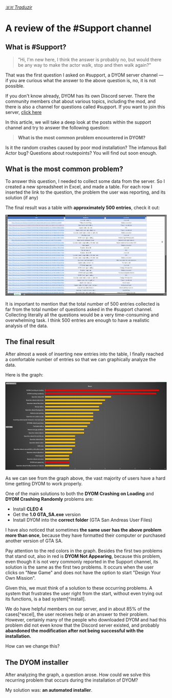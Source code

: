 ###### [:brazil: Traduzir](Portuguese.MD)

# A review of the #Support channel

## What is #Support?

> "Hi, I'm new here, I think the answer is probably no, but would there be any way to make the actor walk, stop and then walk again?"

That was the first question I asked on #support, a DYOM server channel &mdash; if you are curious what the answer to the above question is, no, it is not possible.

If you don't know already, DYOM has its own Discord server. There the community members chat about various topics, including the mod, and there is also a channel for questions called #support. If you want to join this server, [click here](https://discordapp.com/invite/XzqxyV7)

In this article, we will take a deep look at the posts within the support channel and try to answer the following question:

> **What is the most common problem encountered in DYOM?**

Is it the random crashes caused by poor mod installation? The infamous Ball Actor bug? Questions about routepoints? You will find out soon enough.

## What is the most common problem?

To answer this question, I needed to collect some data from the server. So I created a new spreadsheet in Excel, and made a table. For each row I inserted the link to the question, the problem the user was reporting, and its solution (if any)

The final result was a table with **approximately 500 entries**, check it out:

!["Excel"](images/Excel.png)

It is important to mention that the total number of 500 entries collected is far from the total number of questions asked in the #support channel. Collecting literally all the questions would be a very time-consuming and overwhelming task. I think 500 entries are enough to have a realistic analysis of the data.

## The final result

After almost a week of inserting new entries into the table, I finally reached a comfortable number of entries so that we can graphically analyze the data.

Here is the graph:

!["Results"](images/Results.png)

As we can see from the graph above, the vast majority of users have a hard time getting DYOM to work properly.

One of the main solutions to both the **DYOM Crashing on Loading** and **DYOM Crashing Randomly** problems are:

- Install **CLEO 4**
- Get the **1.0 GTA_SA.exe** version
- Install DYOM into the **correct folder** (GTA San Andreas User Files)

I have also noticed that sometimes **the same user has the above problem more than once**, because they have formatted their computer or purchased another version of GTA SA.

Pay attention to the red colors in the graph. Besides the first two problems that stand out, also in red is **DYOM Not Appearing**, because this problem, even though it is not very commonly reported in the Support channel, its solution is the same as the first two problems. It occurs when the user clicks on "New Game" and does not have the option to start "Design Your Own Mission".

Given this, we must think of a solution to these occurring problems. A system that frustrates the user right from the start, without even trying out its functions, is a bad system[^install].

We do have helpful members on our server, and in about 85% of the cases[^excel], the user receives help or an answer to their problem. However, certainly many of the people who downloaded DYOM and had this problem did not even know that the Discord server existed, and probably **abandoned the modification after not being successful with the installation.**

How can we change this?

## The DYOM installer

After analyzing the graph, a question arose. How could we solve this recurring problem that occurs during the installation of DYOM?

My solution was: **an automated installer**.
